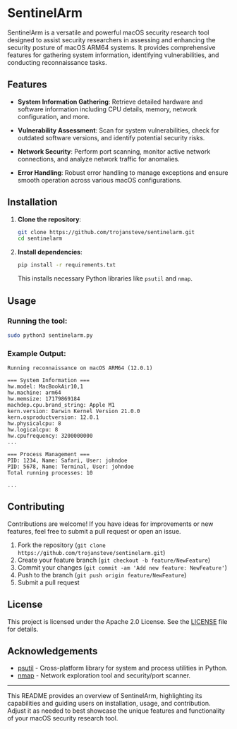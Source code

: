 # SentinelArm
SentinelArm is a versatile and powerful macOS security research tool designed to assist security researchers in assessing and enhancing the security posture of macOS ARM64 systems. It provides comprehensive features for gathering system information, identifying vulnerabilities, and conducting reconnaissance tasks.
## Features

- **System Information Gathering**: Retrieve detailed hardware and software information including CPU details, memory, network configuration, and more.
  
- **Vulnerability Assessment**: Scan for system vulnerabilities, check for outdated software versions, and identify potential security risks.

- **Network Security**: Perform port scanning, monitor active network connections, and analyze network traffic for anomalies.

- **Error Handling**: Robust error handling to manage exceptions and ensure smooth operation across various macOS configurations.

## Installation

1. **Clone the repository**:

   ```bash
   git clone https://github.com/trojansteve/sentinelarm.git
   cd sentinelarm
   ```

2. **Install dependencies**:

   ```bash
   pip install -r requirements.txt
   ```

   This installs necessary Python libraries like `psutil` and `nmap`.

## Usage

### Running the tool:

```bash
sudo python3 sentinelarm.py
```

### Example Output:

```
Running reconnaissance on macOS ARM64 (12.0.1)

=== System Information ===
hw.model: MacBookAir10,1
hw.machine: arm64
hw.memsize: 17179869184
machdep.cpu.brand_string: Apple M1
kern.version: Darwin Kernel Version 21.0.0
kern.osproductversion: 12.0.1
hw.physicalcpu: 8
hw.logicalcpu: 8
hw.cpufrequency: 3200000000
...

=== Process Management ===
PID: 1234, Name: Safari, User: johndoe
PID: 5678, Name: Terminal, User: johndoe
Total running processes: 10

...

```

## Contributing

Contributions are welcome! If you have ideas for improvements or new features, feel free to submit a pull request or open an issue.

1. Fork the repository (`git clone https://github.com/trojansteve/sentinelarm.git`)
2. Create your feature branch (`git checkout -b feature/NewFeature`)
3. Commit your changes (`git commit -am 'Add new feature: NewFeature'`)
4. Push to the branch (`git push origin feature/NewFeature`)
5. Submit a pull request

## License

This project is licensed under the Apache 2.0 License. See the [LICENSE](LICENSE) file for details.

## Acknowledgements

- [psutil](https://github.com/giampaolo/psutil) - Cross-platform library for system and process utilities in Python.
- [nmap](https://github.com/nmap/nmap) - Network exploration tool and security/port scanner.

---

This README provides an overview of SentinelArm, highlighting its capabilities and guiding users on installation, usage, and contribution. Adjust it as needed to best showcase the unique features and functionality of your macOS security research tool.
